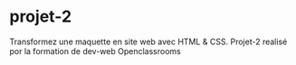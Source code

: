 # projet-2
Transformez une maquette en site web avec HTML & CSS.
Projet-2 realisé por la formation de dev-web Openclassrooms

